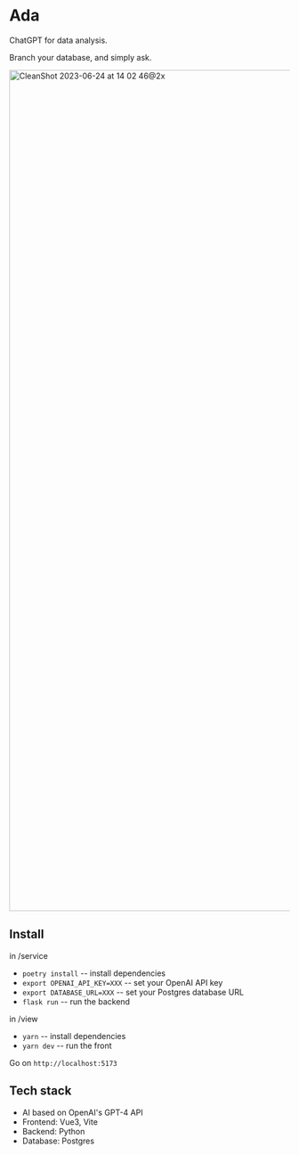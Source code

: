 # Ada

ChatGPT for data analysis.

Branch your database, and simply ask.

<img width="1510" alt="CleanShot 2023-06-24 at 14 02 46@2x" src="https://github.com/BenderV/ada/assets/2799516/56f0a411-0ae5-4003-aebc-0c1b83d56a54">

## Install

in /service

- `poetry install` -- install dependencies
- `export OPENAI_API_KEY=XXX` -- set your OpenAI API key
- `export DATABASE_URL=XXX` -- set your Postgres database URL
- `flask run` -- run the backend

in /view

- `yarn` -- install dependencies
- `yarn dev` -- run the front

Go on `http://localhost:5173`

## Tech stack

- AI based on OpenAI's GPT-4 API
- Frontend: Vue3, Vite
- Backend: Python
- Database: Postgres
